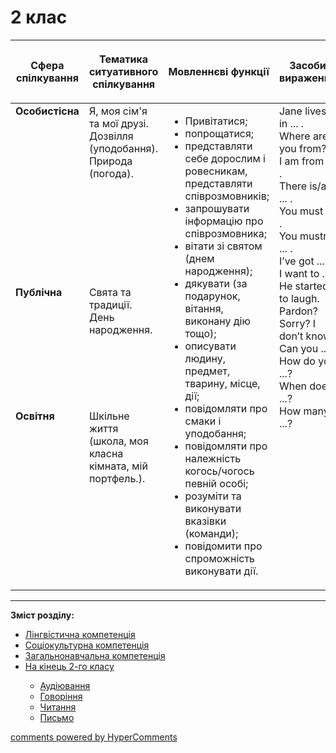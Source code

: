 <div id="hypercomments_widget" class="js-hypercomments-widget invisible"></div>

# 2 клас

<table>
<thead>
  <tr>
    <th width="10%" align="center"><p>Сфера спілкування</p></td>
    <th width="10%" align="center"><p>Тематика ситуативного спілкування</p></td>
    <th width="40%" align="center"><p>Мовленнєві функції</p></td>
    <th width="60%" align="center"><p>Засоби вираження</p></td>
  </tr>
</thead>
<tbody>
  <tr>
    <td width="10%" style="vertical-align:top !important;">
<b>Особистісна</b></td>
    <td width="10%" style="vertical-align:top !important;">
Я, моя сім'я та мої друзі.<br>
Дозвілля (уподобання).<br>
Природа (погода).</td>
    <td width="40%" style="vertical-align:top !important;" rowspan="3">
<ul type="disc">
<li>Привітатися;</li>
<li>попрощатися;</li>
<li>представляти себе дорослим і ровесникам, представляти співрозмовників;</li>
<li>запрошувати інформацію про співрозмовника;</li>
<li>вітати зі святом (днем народження);</li>
<li>дякувати (за подарунок, вітання, виконану дію тощо);</li>
<li>описувати людину, предмет, тварину, місце, дії;</li>
<li>повідомляти про смаки і уподобання;</li>
<li>повідомляти про належність когось/чогось певній особі;</li>
<li>розуміти та виконувати вказівки (команди);</li>
<li>повідомити про спроможність виконувати дії.</li>
</ul>
</td>
    <td width="60%" style="vertical-align:top !important;" rowspan="3">
Jane lives in ... .<br>
Where are you from?<br>
I am from ... .<br>
There is/are ... .<br>
You must ... .<br>
You mustn’t ... .<br>
I’ve got ... .<br>
I want to ... .<br>
He started to laugh.<br>
Pardon? Sorry? I don’t know.<br>
Can you ...?<br>
How do you ...?<br>
When does ...?<br>
How many ...?<br>
</td>
  </tr>
<tr>
    <td width="10%" style="vertical-align:top !important;">
<b>Публічна</b></td>
    <td width="10%" style="vertical-align:top !important;">
Свята та традиції.<br>
День народження.</td>
</tr>
<tr>
    <td width="10%" style="vertical-align:top !important;">
<b>Освітня</b></td>
    <td width="10%" style="vertical-align:top !important;">
Шкільне життя (школа, моя класна кімната, мій портфель.).</td>
</tr>
</tbody>
</table>

<hr>
<p><b>Зміст розділу:</b></p>
<ul type="disc">
<li><a href="https://edera.gitbooks.io/ed-era-book-mon-english-special/content/2/lyngvystykhna_kompetenzia.html">Лінгвістична компетенція</a></li>
<li><a href="https://edera.gitbooks.io/ed-era-book-mon-english-special/content/2/soziokulturna_kompetenzia.html">Соціокультурна компетенція</a></li>
<li><a href="https://edera.gitbooks.io/ed-era-book-mon-english-special/content/2/zagalnonavchalna_kompetenzya.html">Загальнонавчальна компетенція</a></li>
<li><a href="https://edera.gitbooks.io/ed-era-book-mon-english-special/content/2/na_kynec_2_klasu_uchny_povunny_vmyty.html">На кінець 2-го класу</a></li>
<ul type="circle">
<li><a href="https://edera.gitbooks.io/ed-era-book-mon-english-special/content/2/audiyuvannya.html">Аудіювання</a></li>
<li><a href="https://edera.gitbooks.io/ed-era-book-mon-english-special/content/2/govorinnya.html">Говоріння</a></li>
<li><a href="https://edera.gitbooks.io/ed-era-book-mon-english-special/content/2/chitannya.html">Читання</a></li>
<li><a href="https://edera.gitbooks.io/ed-era-book-mon-english-special/content/2/pysmo.html">Письмо</a></li>
</ul>
</ul>

<div class="js-hypercomments-container">
    <a href="http://hypercomments.com" class="hc-link" title="comments widget">comments powered by HyperComments</a>
</div>